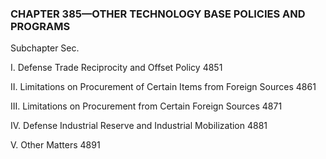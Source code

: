 ### **CHAPTER 385—OTHER TECHNOLOGY BASE POLICIES AND PROGRAMS** ###

Subchapter Sec.

I. Defense Trade Reciprocity and Offset Policy 4851

II. Limitations on Procurement of Certain Items from Foreign Sources 4861

III. Limitations on Procurement from Certain Foreign Sources 4871

IV. Defense Industrial Reserve and Industrial Mobilization 4881

V. Other Matters 4891